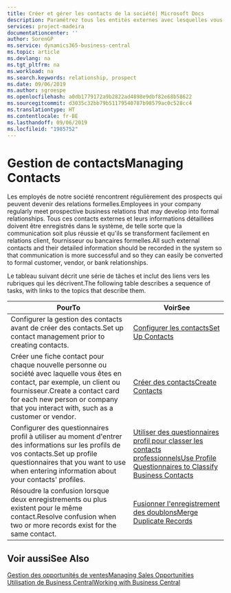 ```yaml
---
title: Créer et gérer les contacts de la société| Microsoft Docs
description: Paramétrez tous les entités externes avec lesquelles vous avez une relation d'affaires (par exemple les prospects, les clients, les fournisseurs, et les consultants) comme contacts.
services: project-madeira
documentationcenter: ''
author: SorenGP
ms.service: dynamics365-business-central
ms.topic: article
ms.devlang: na
ms.tgt_pltfrm: na
ms.workload: na
ms.search.keywords: relationship, prospect
ms.date: 09/06/2019
ms.author: sgroespe
ms.openlocfilehash: a0db1779172a9b2822ad4898e9dbf82e68b58622
ms.sourcegitcommit: d3035c32bb79b51179540787b98579ac0c528cc4
ms.translationtype: HT
ms.contentlocale: fr-BE
ms.lasthandoff: 09/06/2019
ms.locfileid: "1985752"
---
```

# <a name="managing-contacts"></a><span data-ttu-id="97b14-103">Gestion de contacts</span><span class="sxs-lookup"><span data-stu-id="97b14-103">Managing Contacts</span></span>
<span data-ttu-id="97b14-104">Les employés de notre société rencontrent régulièrement des prospects qui peuvent devenir des relations formelles.</span><span class="sxs-lookup"><span data-stu-id="97b14-104">Employees in your company regularly meet prospective business relations that may develop into formal relationships.</span></span> <span data-ttu-id="97b14-105">Tous ces contacts externes et leurs informations détaillées doivent être enregistrés dans le système, de telle sorte que la communication soit plus réussie et qu'ils se transforment facilement en relations client, fournisseur ou bancaires formelles.</span><span class="sxs-lookup"><span data-stu-id="97b14-105">All such external contacts and their detailed information should be recorded in the system so that communication is more successful and so they can easily be converted to formal customer, vendor, or bank relationships.</span></span>

<span data-ttu-id="97b14-106">Le tableau suivant décrit une série de tâches et inclut des liens vers les rubriques qui les décrivent.</span><span class="sxs-lookup"><span data-stu-id="97b14-106">The following table describes a sequence of tasks, with links to the topics that describe them.</span></span>

| <span data-ttu-id="97b14-107">Pour</span><span class="sxs-lookup"><span data-stu-id="97b14-107">To</span></span> | <span data-ttu-id="97b14-108">Voir</span><span class="sxs-lookup"><span data-stu-id="97b14-108">See</span></span> |
| --- | --- |
| <span data-ttu-id="97b14-109">Configurer la gestion des contacts avant de créer des contacts.</span><span class="sxs-lookup"><span data-stu-id="97b14-109">Set up contact management prior to creating contacts.</span></span> |[<span data-ttu-id="97b14-110">Configurer les contacts</span><span class="sxs-lookup"><span data-stu-id="97b14-110">Set Up Contacts</span></span>](marketing-setup-contacts.md) |
| <span data-ttu-id="97b14-111">Créer une fiche contact pour chaque nouvelle personne ou société avec laquelle vous êtes en contact, par exemple, un client ou fournisseur.</span><span class="sxs-lookup"><span data-stu-id="97b14-111">Create a contact card for each new person or company that you interact with, such as a customer or vendor.</span></span> |[<span data-ttu-id="97b14-112">Créer des contacts</span><span class="sxs-lookup"><span data-stu-id="97b14-112">Create Contacts</span></span>](marketing-create-contact-companies.md) |
|<span data-ttu-id="97b14-113">Configurer des questionnaires profil à utiliser au moment d'entrer des informations sur les profils de vos contacts.</span><span class="sxs-lookup"><span data-stu-id="97b14-113">Set up profile questionnaires that you want to use when entering information about your contacts' profiles.</span></span>|[<span data-ttu-id="97b14-114">Utiliser des questionnaires profil pour classer les contacts professionnels</span><span class="sxs-lookup"><span data-stu-id="97b14-114">Use Profile Questionnaires to Classify Business Contacts</span></span>](marketing-create-contact-profile-questionnaire.md)|
|<span data-ttu-id="97b14-115">Résoudre la confusion lorsque deux enregistrements ou plus existent pour le même contact.</span><span class="sxs-lookup"><span data-stu-id="97b14-115">Resolve confusion when two or more records exist for the same contact.</span></span>|[<span data-ttu-id="97b14-116">Fusionner l'enregistrement des doublons</span><span class="sxs-lookup"><span data-stu-id="97b14-116">Merge Duplicate Records</span></span>](sales-how-merge-duplicate-records.md)|

## <a name="see-also"></a><span data-ttu-id="97b14-117">Voir aussi</span><span class="sxs-lookup"><span data-stu-id="97b14-117">See Also</span></span>
[<span data-ttu-id="97b14-118">Gestion des opportunités de ventes</span><span class="sxs-lookup"><span data-stu-id="97b14-118">Managing Sales Opportunities</span></span>](marketing-manage-sales-opportunities.md)  
[<span data-ttu-id="97b14-119">Utilisation de Business Central</span><span class="sxs-lookup"><span data-stu-id="97b14-119">Working with Business Central</span></span>](ui-work-product.md)  
